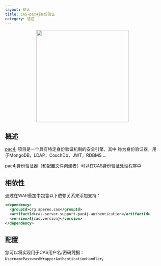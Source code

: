 ```yaml
---
layout: 默认
title: CAS-pac4j身份验证
category: 验证
---
```


<p align="center">
  <img src="https://pac4j.github.io/pac4j/img/logo-cas.png" width="300" />
</p>

## 概述

[pac4j](https://github.com/pac4j/pac4j) 项目是一个具有特定身份验证机制的安全引擎，其中 称为身份验证器，用于MongoDB，LDAP，CouchDb，JWT，RDBMS ...

pac4j身份验证器（和配置文件创建者）可以在CAS身份验证处理程序中

## 相依性

通过在WAR叠加中包含以下依赖关系来添加支持：

```xml
<dependency>
  <groupId>org.apereo.cas</groupId>
  <artifactId>cas-server-support-pac4j-authentication</artifactId>
  <version>${cas.version}</version>
</dependency>
```

## 配置

您可以将实现用于CAS用户名/密码凭据： `UsernamePasswordWrapperAuthenticationHandler`。
